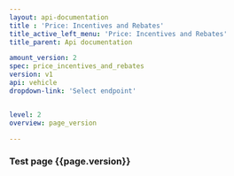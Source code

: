 ```yaml
---
layout: api-documentation
title : 'Price: Incentives and Rebates'
title_active_left_menu: 'Price: Incentives and Rebates'
title_parent: Api documentation

amount_version: 2
spec: price_incentives_and_rebates
version: v1
api: vehicle
dropdown-link: 'Select endpoint'


level: 2
overview: page_version

---
```



### Test page {{page.version}}


